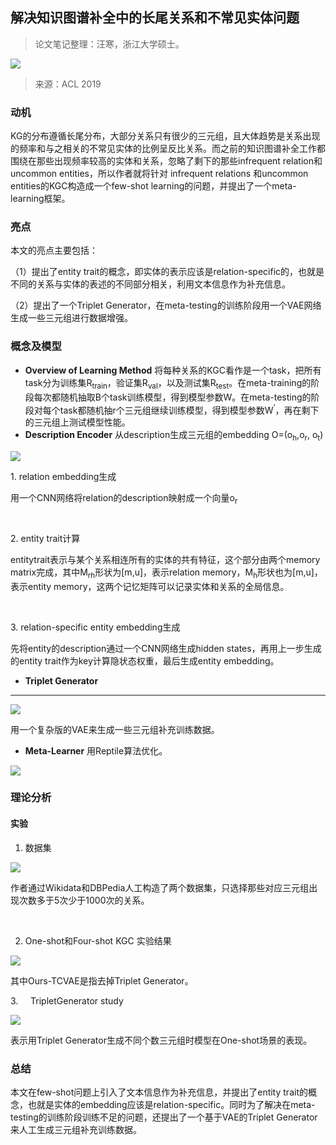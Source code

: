 
## 解决知识图谱补全中的长尾关系和不常见实体问题

> 论文笔记整理：汪寒，浙江大学硕士。

![](img/解决知识图谱补全中的长尾关系和不常见实体问题.md_1.png)

> 来源：ACL 2019

### 动机

KG的分布遵循长尾分布，大部分关系只有很少的三元组，且大体趋势是关系出现的频率和与之相关的不常见实体的比例呈反比关系。而之前的知识图谱补全工作都围绕在那些出现频率较高的实体和关系，忽略了剩下的那些infrequent relation和uncommon entities，所以作者就将针对 infrequent relations 和uncommon entities的KGC构造成一个few-shot learning的问题，并提出了一个meta-learning框架。


### 亮点

本文的亮点主要包括：

（1）提出了entity trait的概念，即实体的表示应该是relation-specific的，也就是不同的关系与实体的表述的不同部分相关，利用文本信息作为补充信息。

（2）提出了一个Triplet Generator，在meta-testing的训练阶段用一个VAE网络生成一些三元组进行数据增强。


### 概念及模型
- **Overview of Learning Method**
将每种关系的KGC看作是一个task，把所有task分为训练集R<sub>train</sub>，验证集R<sub>val</sub>，以及测试集R<sub>test</sub>。在meta-training的阶段每次都随机抽取B个task训练模型，得到模型参数W。在meta-testing的阶段对每个task都随机抽r个三元组继续训练模型，得到模型参数W<sup>’</sup>，再在剩下的三元组上测试模型性能。
- **Description Encoder**
从description生成三元组的embedding O=(o<sub>h</sub>,o<sub>r</sub>, o<sub>t</sub>)

![](img/解决知识图谱补全中的长尾关系和不常见实体问题.md_2.png)



1. relation embedding生成

用一个CNN网络将relation的description映射成一个向量o<sub>r</sub>

<sub> </sub>

2. entity trait计算

entitytrait表示与某个关系相连所有的实体的共有特征，这个部分由两个memory matrix完成，其中M<sub>rh</sub>形状为[m,u]，表示relation memory，M<sub>h</sub>形状也为[m,u]，表示entity memory，这两个记忆矩阵可以记录实体和关系的全局信息。

 

3. relation-specific entity embedding生成

先将entity的description通过一个CNN网络生成hidden states，再用上一步生成的entity trait作为key计算隐状态权重，最后生成entity embedding。


- **Triplet Generator**
****

![](img/解决知识图谱补全中的长尾关系和不常见实体问题.md_3.png)

用一个复杂版的VAE来生成一些三元组补充训练数据。
- **Meta-Learner**
用Reptile算法优化。

![](img/解决知识图谱补全中的长尾关系和不常见实体问题.md_4.png)



### 理论分析

#### 实验

1. 数据集



![](img/解决知识图谱补全中的长尾关系和不常见实体问题.md_5.png)

作者通过Wikidata和DBPedia人工构造了两个数据集，只选择那些对应三元组出现次数多于5次少于1000次的关系。

 

2. One-shot和Four-shot KGC 实验结果



![](img/解决知识图谱补全中的长尾关系和不常见实体问题.md_6.png)

其中Ours-TCVAE是指去掉Triplet Generator。

3.     TripletGenerator study



![](img/解决知识图谱补全中的长尾关系和不常见实体问题.md_7.png)

表示用Triplet Generator生成不同个数三元组时模型在One-shot场景的表现。


### 总结

本文在few-shot问题上引入了文本信息作为补充信息，并提出了entity trait的概念，也就是实体的embedding应该是relation-specific。同时为了解决在meta-testing的训练阶段训练不足的问题，还提出了一个基于VAE的Triplet Generator来人工生成三元组补充训练数据。



